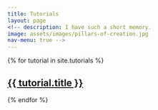 ```yaml
---
title: Tutorials
layout: page
<!-- description: I have such a short memory.  
image: assets/images/pillars-of-creation.jpg
nav-menu: true -->
---
```


{% for tutorial in site.tutorials %}
    <div class="tutorial">
        <h2><a href="{{ tutorial.url }}">{{ tutorial.title }}</a></h2>
    </div>
{% endfor %}
